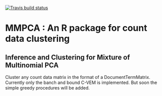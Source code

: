   <!-- badges: start -->
  [![Travis build status](https://travis-ci.org/nicolasJouvin/MMPCA.svg?branch=master)](https://travis-ci.org/nicolasJouvin/MMPCA)
  <!-- badges: end -->

# MMPCA : An R package for count data clustering

## Inference and Clustering for Mixture of Multinomial PCA

Cluster any count data matrix in the format of a DocumentTermMatrix. 
Currently only the banch and bound C-VEM is implemented. But soon the simple 
greedy procedures will be added.  

